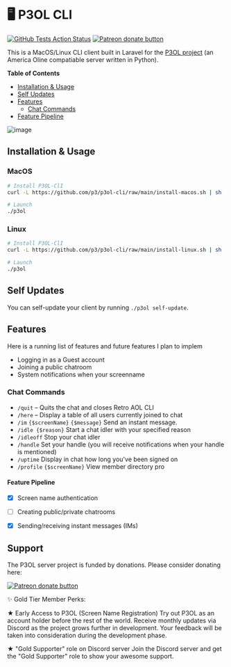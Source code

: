 # 🖥 P3OL CLI
[![GitHub Tests Action Status](https://github.com/p3/p3ol-cli/actions/workflows/run-tests.yml/badge.svg?branch=main)](https://github.com/p3/p3ol-cli/actions/workflows/run-tests.yml)
<span class="badge-patreon"><a href="https://www.patreon.com/project_p3ol" title="Donate to the P3OL project using Patreon"><img src="https://img.shields.io/badge/patreon-donate-green.svg" alt="Patreon donate button" /></a></span>

This is a MacOS/Linux CLI client built in Laravel for the [P3OL project](https://www.patreon.com/project_p3ol) (an America Oline compatiable server written in Python).

**Table of Contents**

- [Installation & Usage](#installation--usage)
- [Self Updates](#self-updates)
- [Features](#features)
    - [Chat Commands](#chat-commands)
- [Feature Pipeline](#feature-pipeline)

![image](https://user-images.githubusercontent.com/3619398/225140733-acd10f33-895c-4dc1-a722-0d269e529fa5.png)

## Installation & Usage

### MacOS

```bash
# Install P3OL-ClI
curl -L https://github.com/p3/p3ol-cli/raw/main/install-macos.sh | sh

# Launch
./p3ol
```

### Linux

```bash
# Install P3OL-ClI
curl -L https://github.com/p3/p3ol-cli/raw/main/install-linux.sh | sh

# Launch
./p3ol
```

## Self Updates

You can self-update your client by running `./p3ol self-update`.

## Features

Here is a running list of features and future features I plan to implem

- Logging in as a Guest account
- Joining a public chatroom
- System notifications when your screenname 

### Chat Commands

- `/quit` – Quits the chat and closes Retro AOL CLI
- `/here` – Display a table of all users currently joined to chat
- `/im` `{$screenName}` `{$message}` Send an instant message.
- `/idle {$reason}` Start a chat idler with your specified reason
- `/idleoff` Stop your chat idler
- `/handle` Set your handle (you will receive notifications when your handle is mentioned)
- `/uptime` Display in chat how long you've been signed on
- `/profile` `{$screenName}` View member directory pro

#### Feature Pipeline
- [x] Screen name authentication
- [ ] Creating public/private chatrooms
- [x] Sending/receiving instant messages (IMs)


## Support

The P3OL server project is funded by donations. Please consider donating here:

<span class="badge-patreon"><a href="https://www.patreon.com/project_p3ol" title="Donate to this project using Patreon"><img src="https://img.shields.io/badge/patreon-donate-green.svg" alt="Patreon donate button" /></a></span>

✨ Gold Tier Member Perks:

★ Early Access to P3OL (Screen Name Registration)
Try out P3OL as an account holder before the rest of the world. Receive monthly updates via Discord as the project grows further in development. Your feedback will be taken into consideration during the development phase.

★ "Gold Supporter" role on Discord server
Join the Discord server and get the "Gold Supporter" role to show your awesome support.
